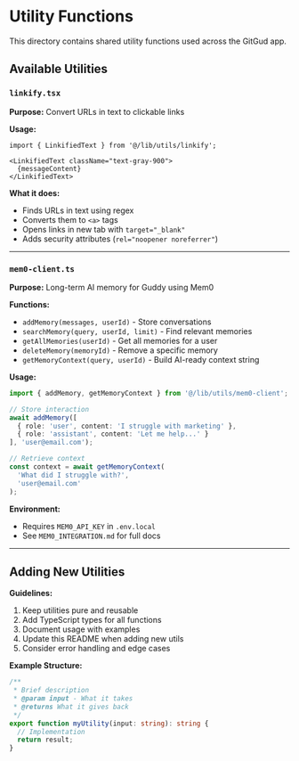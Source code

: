 # Utility Functions

This directory contains shared utility functions used across the GitGud app.

## Available Utilities

### `linkify.tsx`
**Purpose:** Convert URLs in text to clickable links

**Usage:**
```tsx
import { LinkifiedText } from '@/lib/utils/linkify';

<LinkifiedText className="text-gray-900">
  {messageContent}
</LinkifiedText>
```

**What it does:**
- Finds URLs in text using regex
- Converts them to `<a>` tags
- Opens links in new tab with `target="_blank"`
- Adds security attributes (`rel="noopener noreferrer"`)

---

### `mem0-client.ts`
**Purpose:** Long-term AI memory for Guddy using Mem0

**Functions:**
- `addMemory(messages, userId)` - Store conversations
- `searchMemory(query, userId, limit)` - Find relevant memories  
- `getAllMemories(userId)` - Get all memories for a user
- `deleteMemory(memoryId)` - Remove a specific memory
- `getMemoryContext(query, userId)` - Build AI-ready context string

**Usage:**
```typescript
import { addMemory, getMemoryContext } from '@/lib/utils/mem0-client';

// Store interaction
await addMemory([
  { role: 'user', content: 'I struggle with marketing' },
  { role: 'assistant', content: 'Let me help...' }
], 'user@email.com');

// Retrieve context
const context = await getMemoryContext(
  'What did I struggle with?',
  'user@email.com'
);
```

**Environment:**
- Requires `MEM0_API_KEY` in `.env.local`
- See `MEM0_INTEGRATION.md` for full docs

---

## Adding New Utilities

**Guidelines:**
1. Keep utilities pure and reusable
2. Add TypeScript types for all functions
3. Document usage with examples
4. Update this README when adding new utils
5. Consider error handling and edge cases

**Example Structure:**
```typescript
/**
 * Brief description
 * @param input - What it takes
 * @returns What it gives back
 */
export function myUtility(input: string): string {
  // Implementation
  return result;
}
```
